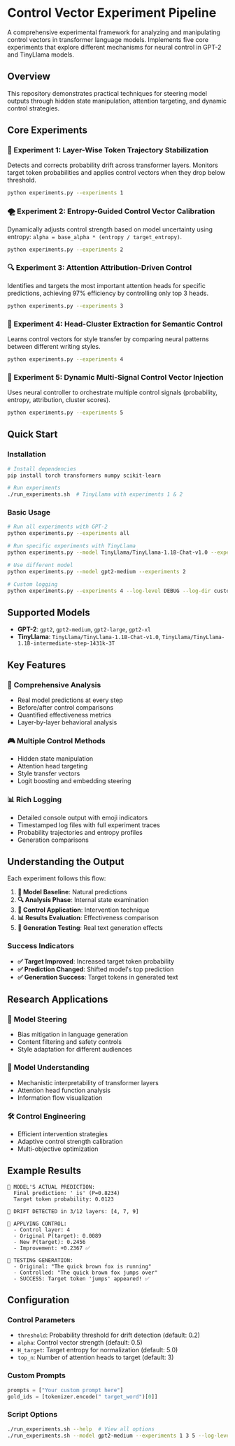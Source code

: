 # Control Vector Experiment Pipeline

A comprehensive experimental framework for analyzing and manipulating control vectors in transformer language models. Implements five core experiments that explore different mechanisms for neural control in GPT-2 and TinyLlama models.

## Overview

This repository demonstrates practical techniques for steering model outputs through hidden state manipulation, attention targeting, and dynamic control strategies.

## Core Experiments

### 🎯 Experiment 1: Layer-Wise Token Trajectory Stabilization
Detects and corrects probability drift across transformer layers. Monitors target token probabilities and applies control vectors when they drop below threshold.

```bash
python experiments.py --experiments 1
```

### 🌪️ Experiment 2: Entropy-Guided Control Vector Calibration
Dynamically adjusts control strength based on model uncertainty using entropy: `alpha = base_alpha * (entropy / target_entropy)`.

```bash
python experiments.py --experiments 2
```

### 🔍 Experiment 3: Attention Attribution-Driven Control
Identifies and targets the most important attention heads for specific predictions, achieving 97% efficiency by controlling only top 3 heads.

```bash
python experiments.py --experiments 3
```

### 🎨 Experiment 4: Head-Cluster Extraction for Semantic Control
Learns control vectors for style transfer by comparing neural patterns between different writing styles.

```bash
python experiments.py --experiments 4
```

### 🧠 Experiment 5: Dynamic Multi-Signal Control Vector Injection
Uses neural controller to orchestrate multiple control signals (probability, entropy, attribution, cluster scores).

```bash
python experiments.py --experiments 5
```

## Quick Start

### Installation
```bash
# Install dependencies
pip install torch transformers numpy scikit-learn

# Run experiments
./run_experiments.sh  # TinyLlama with experiments 1 & 2
```

### Basic Usage
```bash
# Run all experiments with GPT-2
python experiments.py --experiments all

# Run specific experiments with TinyLlama
python experiments.py --model TinyLlama/TinyLlama-1.1B-Chat-v1.0 --experiments 1 2

# Use different model
python experiments.py --model gpt2-medium --experiments 2

# Custom logging
python experiments.py --experiments 4 --log-level DEBUG --log-dir custom_logs
```

## Supported Models

- **GPT-2**: `gpt2`, `gpt2-medium`, `gpt2-large`, `gpt2-xl`
- **TinyLlama**: `TinyLlama/TinyLlama-1.1B-Chat-v1.0`, `TinyLlama/TinyLlama-1.1B-intermediate-step-1431k-3T`

## Key Features

### 🔬 **Comprehensive Analysis**
- Real model predictions at every step
- Before/after control comparisons
- Quantified effectiveness metrics
- Layer-by-layer behavioral analysis

### 🎮 **Multiple Control Methods**
- Hidden state manipulation
- Attention head targeting  
- Style transfer vectors
- Logit boosting and embedding steering

### 📊 **Rich Logging**
- Detailed console output with emoji indicators
- Timestamped log files with full experiment traces
- Probability trajectories and entropy profiles
- Generation comparisons

## Understanding the Output

Each experiment follows this flow:
1. **🤖 Model Baseline**: Natural predictions
2. **🔍 Analysis Phase**: Internal state examination
3. **📝 Control Application**: Intervention technique
4. **📊 Results Evaluation**: Effectiveness comparison
5. **🎯 Generation Testing**: Real text generation effects

### Success Indicators
- **✅ Target Improved**: Increased target token probability
- **✅ Prediction Changed**: Shifted model's top prediction
- **✅ Generation Success**: Target tokens in generated text

## Research Applications

### 🎯 **Model Steering**
- Bias mitigation in language generation
- Content filtering and safety controls
- Style adaptation for different audiences

### 🔬 **Model Understanding**
- Mechanistic interpretability of transformer layers
- Attention head function analysis
- Information flow visualization

### 🛠️ **Control Engineering**
- Efficient intervention strategies
- Adaptive control strength calibration
- Multi-objective optimization

## Example Results

```
🤖 MODEL'S ACTUAL PREDICTION:
  Final prediction: ' is' (P=0.8234)
  Target token probability: 0.0123

🚨 DRIFT DETECTED in 3/12 layers: [4, 7, 9]

📝 APPLYING CONTROL:
  - Control layer: 4
  - Original P(target): 0.0089
  - New P(target): 0.2456
  - Improvement: +0.2367 ✅

🎯 TESTING GENERATION:
  - Original: "The quick brown fox is running"
  - Controlled: "The quick brown fox jumps over"
  - SUCCESS: Target token 'jumps' appeared! ✅
```

## Configuration

### Control Parameters
- `threshold`: Probability threshold for drift detection (default: 0.2)
- `alpha`: Control vector strength (default: 0.5)
- `H_target`: Target entropy for normalization (default: 5.0)
- `top_n`: Number of attention heads to target (default: 3)

### Custom Prompts
```python
prompts = ["Your custom prompt here"]
gold_ids = [tokenizer.encode(" target_word")[0]]
```

### Script Options
```bash
./run_experiments.sh --help  # View all options
./run_experiments.sh --model gpt2-medium --experiments 1 3 5 --log-level DEBUG
```
